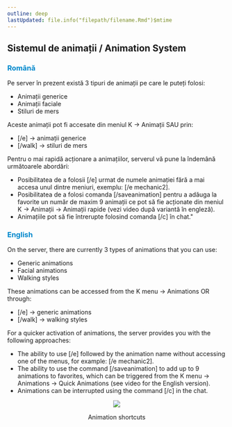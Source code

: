 ```yaml
---
outline: deep
lastUpdated: file.info("filepath/filename.Rmd")$mtime
---
```


## Sistemul de animații / Animation System

### <span style="color: #0088CC">Română</span>

Pe server în prezent există 3 tipuri de animații pe care le puteți folosi:
- Animații generice 
- Animații faciale 
- Stiluri de mers

Aceste animații pot fi accesate din meniul K -> Animații SAU prin:
- [/e] -> animații generice 
- [/walk] -> stiluri de mers

Pentru o mai rapidă acționare a animațiilor, serverul vă pune la îndemână următoarele abordări:
- Posibilitatea de a folosii [/e] urmat de numele animației fără a mai accesa unul dintre meniuri, exemplu: [/e mechanic2].
- Posibilitatea de a folosi comanda [/saveanimation] pentru a adăuga la favorite un număr de maxim 9 animații ce pot să fie acționate din meniul K -> Animații -> Animații rapide (vezi video după variantă în engleză).
- Animațiile pot să fie întrerupte folosind comanda [/c] în chat."

### <span style="color: #0088CC">English</span>

On the server, there are currently 3 types of animations that you can use:
- Generic animations
- Facial animations
- Walking styles

These animations can be accessed from the K menu -> Animations OR through:

- [/e] -> generic animations 
- [/walk] -> walking styles

For a quicker activation of animations, the server provides you with the following approaches:
- The ability to use [/e] followed by the animation name without accessing one of the menus, for example: [/e mechanic2].
- The ability to use the command [/saveanimation] to add up to 9 animations to favorites, which can be triggered from the K menu -> Animations -> Quick Animations (see video for the English version).
- Animations can be interrupted using the command [/c] in the chat.

<p align="center"><img src="https://i.imgur.com/JFA3E5r.gif"/></p>
<p style="text-align: center">Animation shortcuts</p>
